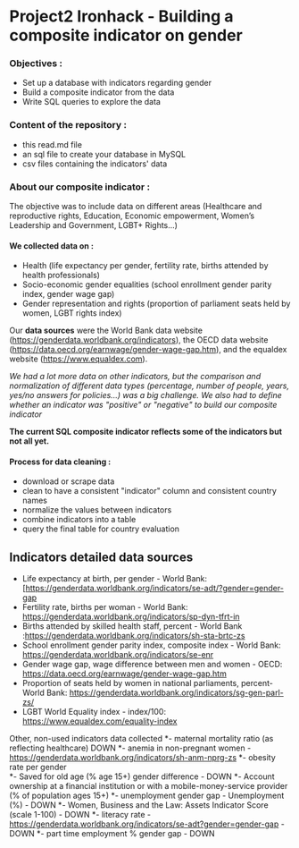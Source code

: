 # Project2 Ironhack - Building a composite indicator on gender

### Objectives : 
* Set up a database with indicators regarding gender 
* Build a composite indicator from the data 
* Write SQL queries to explore the data 

### Content of the repository : 
* this read.md file 
* an sql file to create your database in MySQL
* csv files containing the indicators' data

### About our composite indicator : 
The objective was to include data on different areas (Healthcare and reproductive rights, Education, Economic empowerment, Women’s Leadership and Government, LGBT+ Rights...) 

#### We collected data on : 
* Health (life expectancy per gender, fertility rate, births attended by health professionals) 
* Socio-economic gender equalities (school enrollment gender parity index, gender wage gap)
* Gender representation and rights (proportion of parliament seats held by women, LGBT rights index)

Our **data sources** were the World Bank data website (https://genderdata.worldbank.org/indicators), the OECD data website (https://data.oecd.org/earnwage/gender-wage-gap.htm), and the equaldex website (https://www.equaldex.com). 

*We had a lot more data on other indicators, but the comparison and normalization of different data types (percentage, number of people, years, yes/no answers for policies...) was a big challenge. We also had to define whether an indicator was "positive" or "negative" to build our composite indicator*

**The current SQL composite indicator reflects some of the indicators but not all yet.**

#### Process for data cleaning : 
* download or scrape data
* clean to have a consistent "indicator" column and consistent country names 
* normalize the values between indicators
* combine indicators into a table 
* query the final table for country evaluation 

## Indicators detailed data sources 
* Life expectancy at birth, per gender - World Bank: [https://genderdata.worldbank.org/indicators/se-adt/?gender=gender-gap
* Fertility rate, births per woman - World Bank: https://genderdata.worldbank.org/indicators/sp-dyn-tfrt-in
* Births attended by skilled health staff, percent - World Bank :https://genderdata.worldbank.org/indicators/sh-sta-brtc-zs 
* School enrollment gender parity index, composite index - World Bank: https://genderdata.worldbank.org/indicators/se-enr
* Gender wage gap, wage difference between men and women - OECD: https://data.oecd.org/earnwage/gender-wage-gap.htm
* Proportion of seats held by women in national parliaments, percent- World Bank: https://genderdata.worldbank.org/indicators/sg-gen-parl-zs/
* LGBT World Equality index - index/100: https://www.equaldex.com/equality-index 

Other, non-used indicators data collected 
*- maternal mortality ratio (as reflecting healthcare) DOWN
*- anemia in non-pregnant women - https://genderdata.worldbank.org/indicators/sh-anm-nprg-zs 
*- obesity rate per gender  
*- Saved for old age (% age 15+) gender difference - DOWN
*- Account ownership at a financial institution or with a mobile-money-service provider (% of population ages 15+)
*- unemployment gender gap - Unemployment (%) - DOWN
*- Women, Business and the Law: Assets Indicator Score (scale 1-100) - DOWN
*- literacy rate - https://genderdata.worldbank.org/indicators/se-adt?gender=gender-gap - DOWN
*- part time employment % gender gap - DOWN

